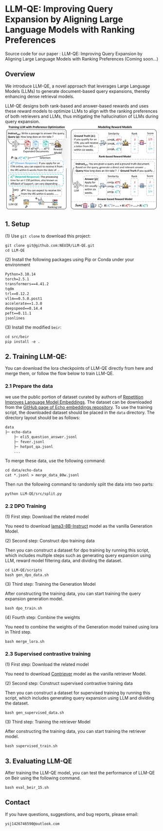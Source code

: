 # LLM-QE: Improving Query Expansion by Aligning Large Language Models with Ranking Preferences

Source code for our paper :
LLM-QE: Improving Query Expansion by Aligning Large Language
Models with Ranking Preferences (Coming soon...)

## Overview
We introduce LLM-QE, a novel approach that leverages Large Language Models (LLMs) to generate document-based query expansions, thereby enhancing dense retrieval models. 

LLM-QE designs both rank-based and answer-based rewards and uses these reward models to optimize LLMs to align with the ranking preferences of both retrievers and LLMs, thus mitigating the hallucination of LLMs during query expansion. 
![method](assets/model.png)


## 1. Setup
(1) Use `git clone` to download this project:
```
git clone git@github.com:NEUIR/LLM-QE.git
cd LLM-QE
```
(2) Install the following packages using Pip or Conda under your environment
```
Python=3.10.14
torch=2.5.1
transformers==4.41.2
tqdm
trl==0.12.2
vllm==0.5.0.post1
accelerate==1.3.0
deepspeed==0.14.4
peft==0.11.1
jsonlines
```
(3) Install the modified `beir`:
```
cd src/beir
pip install -e .
```

## 2. Training LLM-QE:
You can download the lora checkpoints of LLM-QE directly from here and merge them, or follow the flow below to train LLM-QE.

### 2.1 Prepare the data
we use the public portion of dataset curated by authors of [Repetition Improves Language Model Embeddings](https://arxiv.org/abs/2402.15449). The dataset can be downloaded from the [GitHub page of Echo embeddings repository](https://github.com/jakespringer/echo-embeddings#training). To use the training script, the downloaded dataset should be placed in the `data` directory. The directory layout should be as follows:

```
data
├─ echo-data
    ├─ eli5_question_answer.jsonl
    ├─ fever.jsonl 
    ├─ hotpot_qa.jsonl
    ...
```
To merge these data, use the following command:
```
cd data/echo-data
cat *.jsonl > merge_data_80w.jsonl
```
Then run the following command to randomly split the data into two parts:
```
python LLM-QE/src/split.py
```

### 2.2 DPO Training
(1) First step: Download the related model

You need to download [lama3-8B-Instruct](https://huggingface.co/meta-llama/Meta-Llama-3-8B-Instruct) model as the vanilla Generation Model.

(2) Second step: Construct dpo training data

Then you can construct a dataset for dpo training by running this script, which includes multiple steps such as generating query expansion using LLM, reward model filtering data, and dividing the dataset.
```
cd LLM-QE/scripts
bash gen_dpo_data.sh
```
(3) Third step: Training the Generation Model

After constructing the training data, you can start training the query expansion generation model. 
```
bash dpo_train.sh
```
(4) Fourth step: Combine the weights

You need to combine the weights of the Generation model trained using lora in Third step.
```
bash merge_lora.sh
```
###  2.3 Supervised contrastive training
(1) First step: Download the related model

You need to download [Contriever](https://huggingface.co/facebook/contriever/tree/main) model as the vanilla retriever Model.

(2) Second step: Construct supervised contrastive training data

Then you can construct a dataset for supervised training by running this script, which includes generating query expansion using LLM and dividing the dataset.
```
bash gen_supervised_data.sh
```
(3) Third step: Training the retriever Model

After constructing the training data, you can start training the retriever model. 
```
bash supervised_train.sh
```

## 3. Evaluating LLM-QE
After training the LLM-QE model, you can test the performance of LLM-QE on Beir using the following command.

```
bash eval_beir_15.sh
```

## Contact
If you have questions, suggestions, and bug reports, please email:
```
ysj1426746590@outlook.com
```
